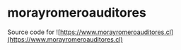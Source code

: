 # morayromeroauditores

Source code for ![https://www.morayromeroauditores.cl](https://www.morayromeroauditores.cl)
